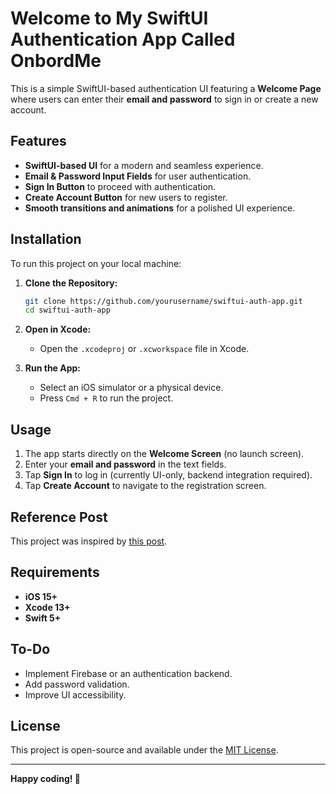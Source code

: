 # Welcome to My SwiftUI Authentication App Called OnbordMe

This is a simple SwiftUI-based authentication UI featuring a **Welcome Page** where users can enter their **email and password** to sign in or create a new account.

## Features
- **SwiftUI-based UI** for a modern and seamless experience.
- **Email & Password Input Fields** for user authentication.
- **Sign In Button** to proceed with authentication.
- **Create Account Button** for new users to register.
- **Smooth transitions and animations** for a polished UI experience.

## Installation
To run this project on your local machine:

1. **Clone the Repository:**
   ```sh
   git clone https://github.com/yourusername/swiftui-auth-app.git
   cd swiftui-auth-app
   ```

2. **Open in Xcode:**
   - Open the `.xcodeproj` or `.xcworkspace` file in Xcode.

3. **Run the App:**
   - Select an iOS simulator or a physical device.
   - Press `Cmd + R` to run the project.

## Usage
1. The app starts directly on the **Welcome Screen** (no launch screen).
2. Enter your **email and password** in the text fields.
3. Tap **Sign In** to log in (currently UI-only, backend integration required).
4. Tap **Create Account** to navigate to the registration screen.

## Reference Post
This project was inspired by [this post](https://x.com/samichougle_/status/1873683218941268003).

## Requirements
- **iOS 15+**
- **Xcode 13+**
- **Swift 5+**

## To-Do
- Implement Firebase or an authentication backend.
- Add password validation.
- Improve UI accessibility.

## License
This project is open-source and available under the [MIT License](LICENSE).

---

**Happy coding! 🚀**

